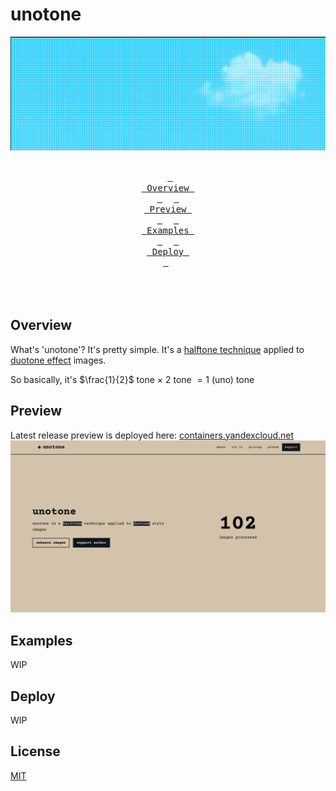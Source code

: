 # unotone

<div align = center><img src="assets/banner.png"><br><br>

&ensp;[<kbd> <br> Overview <br> </kbd>](#overview)&ensp;
&ensp;[<kbd> <br> Preview <br> </kbd>](#preview)&ensp;
&ensp;[<kbd> <br> Examples <br> </kbd>](#examples)&ensp;
&ensp;[<kbd> <br> Deploy <br> </kbd>](#deploy)&ensp;
<br><br><br><br></div>

## Overview

What's 'unotone'? It's pretty simple. It's a [halftone technique](https://en.wikipedia.org/wiki/Halftone) applied to [duotone effect](https://www.geeksforgeeks.org/what-is-duotone-effect) images.

So basically, it's $\frac{1}{2}$ tone $\times$ 2 tone $= 1$ (uno) tone

## Preview
Latest release preview is deployed here: [containers.yandexcloud.net](https://bbafs7lle6kr3q72mjfa.containers.yandexcloud.net)
<img src="assets/interface.png">

## Examples
WIP

## Deploy
WIP

## License
[MIT](https://choosealicense.com/licenses/mit/)
